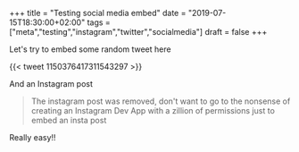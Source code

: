 +++
title = "Testing social media embed"
date = "2019-07-15T18:30:00+02:00"
tags = ["meta","testing","instagram","twitter","socialmedia"]
draft = false
+++

Let's try to embed some random tweet here

{{< tweet 1150376417311543297 >}}

And an Instagram post

> The instagram post was removed, don't want to go to the nonsense of creating an Instagram Dev App with a zillion of permissions just to embed an insta post

<!--
{{< instagram Bz8eijVnE9r >}}
-->

Really easy!!

